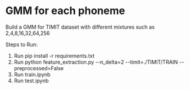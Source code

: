 # GMM for each phoneme
Build a GMM for TIMIT dataset with different mixtures such as 2,4,8,16,32,64,256

Steps to Run:
1. Run pip install -r requirements.txt
2. Run python feature_extraction.py --n_delta=2 --timit=./TIMIT/TRAIN --preprocessed=False
3. Run train.ipynb
4. Run test.ipynb
